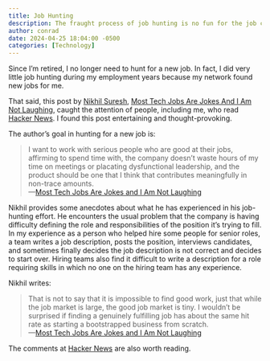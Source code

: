 ```yaml
---
title: Job Hunting
description: The fraught process of job hunting is no fun for the job candidate.
author: conrad
date: 2024-04-25 18:04:00 -0500
categories: [Technology]
---
```


Since I’m retired, I no longer need to hunt for a new job. In fact, I did very
little job hunting during my employment years because my network found new jobs
for me.

That said, this post by [Nikhil
Suresh](https://www.linkedin.com/in/nik-suresh/), [Most Tech Jobs Are Jokes And
I Am Not
Laughing](https://ludic.mataroa.blog/blog/most-tech-jobs-are-jokes-and-i-am-not-laughing/),
caught the attention of people, including me, who read [Hacker
News](https://news.ycombinator.com/). I found this post entertaining and
thought-provoking.

The author’s goal in hunting for a new job is:

> I want to work with serious people who are good at their jobs, affirming to spend time with, the company doesn’t waste hours of my time on meetings or placating dysfunctional leadership, and the product should be one that I think that contributes meaningfully in non-trace amounts.<br>—[Most Tech Jobs Are Jokes and I Am Not Laughing](https://ludic.mataroa.blog/blog/most-tech-jobs-are-jokes-and-i-am-not-laughing/)

Nikhil provides some anecdotes about what he has experienced in his job-hunting effort. He encounters the usual problem that the company is having difficulty defining the role and responsibilities of the position it’s trying to fill. In my experience as a person who helped hire some people for senior roles, a team writes a job description, posts the position, interviews candidates, and sometimes finally decides the job description is not correct and decides to start over. Hiring teams also find it difficult to write a description for a role requiring skills in which no one on the hiring team has any experience.

Nikhil writes:

> That is not to say that it is impossible to find good work, just that while the job market is large, the good job market is tiny. I wouldn’t be surprised if finding a genuinely fulfilling job has about the same hit rate as starting a bootstrapped business from scratch.<br>—[Most Tech Jobs Are Jokes and I Am Not Laughing](https://ludic.mataroa.blog/blog/most-tech-jobs-are-jokes-and-i-am-not-laughing/)

The comments at [Hacker News](https://news.ycombinator.com/item?id=40153463) are also worth reading.

